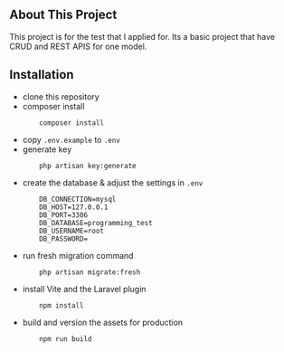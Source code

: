 ## About This Project

This project is for the test that I applied for. Its a basic project that have CRUD and REST APIS for one model.

## Installation

-   clone this repository
-   composer install
    ```
        composer install
    ```
-   copy `.env.example` to `.env`
-   generate key
    ```
        php artisan key:generate
    ```
-   create the database & adjust the settings in `.env`
    ```
        DB_CONNECTION=mysql
        DB_HOST=127.0.0.1
        DB_PORT=3306
        DB_DATABASE=programming_test
        DB_USERNAME=root
        DB_PASSWORD=
    ```
-   run fresh migration command
    ```
        php artisan migrate:fresh
    ```
-   install Vite and the Laravel plugin
    ```
        npm install
    ```
-   build and version the assets for production
    ```
        npm run build
    ```
